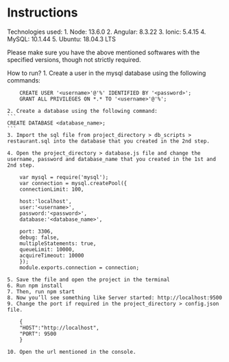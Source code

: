 # Instructions

Technologies used:
    1. Node: 13.6.0
    2. Angular: 8.3.22
    3. Ionic: 5.4.15
    4. MySQL: 10.1.44
    5. Ubuntu: 18.04.3 LTS

Please make sure you have the above mentioned softwares with the specified versions, though not strictly required.

How to run?
    1. Create a user in the mysql database using the following commands:
```
    CREATE USER '<username>'@'%' IDENTIFIED BY '<password>';
    GRANT ALL PRIVILEGES ON *.* TO '<username>'@'%';
```
    2. Create a database using the following command:
    ```
	CREATE DATABASE <database_name>;
	```
    3. Import the sql file from project_directory > db_scripts > restaurant.sql into the database that you created in the 2nd step.

    4. Open the project_directory > database.js file and change the username, password and database_name that you created in the 1st and 2nd step.
```
    var mysql = require('mysql');
    var connection = mysql.createPool({
    connectionLimit: 100,

    host:'localhost',
    user:'<username>',
    password:'<password>',
    database:'<database_name>',

    port: 3306,
    debug: false,
    multipleStatements: true,
    queueLimit: 10000,
    acquireTimeout: 10000
    });
    module.exports.connection = connection;
```
    5. Save the file and open the project in the terminal
    6. Run npm install
    7. Then, run npm start
    8. Now you’ll see something like Server started: http://localhost:9500
    9. Change the port if required in the project_directory > config.json file.

```
    {
    "HOST":"http://localhost",
    "PORT": 9500
    }
```    
    10. Open the url mentioned in the console.
